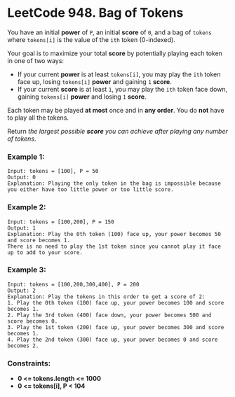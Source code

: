 #  LeetCode 948. Bag of Tokens
You have an initial **power** of `P`, an initial **score** of `0`, and a bag of `tokens` where `tokens[i]` is the value of the `ith` token (0-indexed).

Your goal is to maximize your total **score** by potentially playing each token in one of two ways:

* If your current **power** is at least `tokens[i]`, you may play the `ith` token face up, losing `tokens[i]` **power** and gaining `1` **score**.
* If your current **score** is at least `1`, you may play the `ith` token face down, gaining `tokens[i]` **power** and losing `1` **score**.

Each token may be played **at most** once and in **any order**. You do **not** have to play all the tokens.

Return *the largest possible ***score*** you can achieve after playing any number of tokens*.

### Example 1:
```
Input: tokens = [100], P = 50
Output: 0
Explanation: Playing the only token in the bag is impossible because you either have too little power or too little score.
```

### Example 2:
```
Input: tokens = [100,200], P = 150
Output: 1
Explanation: Play the 0th token (100) face up, your power becomes 50 and score becomes 1.
There is no need to play the 1st token since you cannot play it face up to add to your score.
```

### Example 3:
```
Input: tokens = [100,200,300,400], P = 200
Output: 2
Explanation: Play the tokens in this order to get a score of 2:
1. Play the 0th token (100) face up, your power becomes 100 and score becomes 1.
2. Play the 3rd token (400) face down, your power becomes 500 and score becomes 0.
3. Play the 1st token (200) face up, your power becomes 300 and score becomes 1.
4. Play the 2nd token (300) face up, your power becomes 0 and score becomes 2.
``` 
 
 ### Constraints:

* **0 <= tokens.length <= 1000**
* **0 <= tokens[i], P < 104**